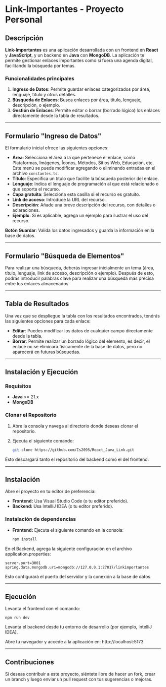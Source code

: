 # Link-Importantes - Proyecto Personal

## Descripción

**Link-Importantes** es una aplicación desarrollada con un frontend en **React** y **JavaScript**, y un backend en **Java** con **MongoDB**. La aplicación te permite gestionar enlaces importantes como si fuera una agenda digital, facilitando la búsqueda por temas.

### Funcionalidades principales

1. **Ingreso de Datos**: Permite guardar enlaces categorizados por área, lenguaje, título y otros detalles.
2. **Búsqueda de Enlaces**: Busca enlaces por área, título, lenguaje, descripción, o ejemplo.
3. **Gestión de Enlaces**: Permite editar o borrar (borrado lógico) los enlaces directamente desde la tabla de resultados.

---

## Formulario "Ingreso de Datos"

El formulario inicial ofrece las siguientes opciones:

- **Área**: Selecciona el área a la que pertenece el enlace, como Plataformas, Imágenes, Íconos, Métodos, Sitios Web, Educación, etc. Este menú se puede modificar agregando o eliminando entradas en el archivo `constantes.ts`.
- **Título**: Especifica un título que facilite la búsqueda posterior del enlace.
- **Lenguaje**: Indica el lenguaje de programación al que está relacionado o que soporta el recurso.
- **Capa gratuita**: Selecciona esta casilla si el recurso es gratuito.
- **Link de acceso**: Introduce la URL del recurso.
- **Descripción**: Añade una breve descripción del recurso, con detalles o aclaraciones.
- **Ejemplo**: Si es aplicable, agrega un ejemplo para ilustrar el uso del recurso.

**Botón Guardar**: Valida los datos ingresados y guarda la información en la base de datos.

---

## Formulario "Búsqueda de Elementos"

Para realizar una búsqueda, deberás ingresar inicialmente un tema (área, título, lenguaje, link de acceso, descripción o ejemplo). Después de esto, podrás introducir palabras clave para realizar una búsqueda más precisa entre los enlaces almacenados.

---

## Tabla de Resultados

Una vez que se despliegue la tabla con los resultados encontrados, tendrás las siguientes opciones para cada enlace:

- **Editar**: Puedes modificar los datos de cualquier campo directamente desde la tabla.
- **Borrar**: Permite realizar un borrado lógico del elemento, es decir, el enlace no se eliminará físicamente de la base de datos, pero no aparecerá en futuras búsquedas.

---

## Instalación y Ejecución

### Requisitos

- **Java** >= 21.x
- **MongoDB**

### Clonar el Repositorio

1. Abre la consola y navega al directorio donde deseas clonar el repositorio.
2. Ejecuta el siguiente comando:

   ```bash
   git clone https://github.com/Is2095/React_Java_Link.git
   ```

Esto descargará tanto el repositorio del backend como el del frontend.

---

## Instalación

Abre el proyecto en tu editor de preferencia:

* **Frontend:** Usa Visual Studio Code (o tu editor preferido).
* **Backend:** Usa IntelliJ IDEA (o tu editor preferido).

### Instalación de dependencias
* **Frontend:** Ejecuta el siguiente comando en la consola:
  ```bash
  npm install
  ```
En el Backend, agrega la siguiente configuración en el archivo application.properties:

```
server.port=3001
spring.data.mongodb.uri=mongodb://127.0.0.1:27017/linkimportantes
```

Esto configurará el puerto del servidor y la conexión a la base de datos.

---

## Ejecución

Levanta el frontend con el comando:

```
npm run dev
```

Levanta el backend desde tu entorno de desarrollo (por ejemplo, IntelliJ IDEA).

Abre tu navegador y accede a la aplicación en: http://localhost:5173.


---

## Contribuciones
Si deseas contribuir a este proyecto, siéntete libre de hacer un fork, crear un branch y luego enviar un pull request con tus sugerencias o mejoras.
